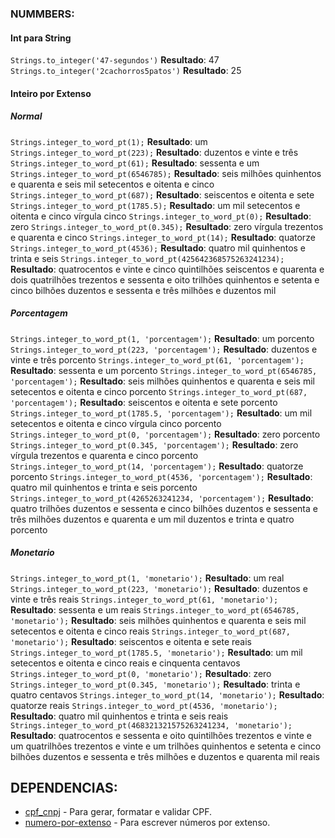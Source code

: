 ### NUMMBERS:

#### Int para String

`Strings.to_integer('47-segundos')`
**Resultado**: 47
`Strings.to_integer('2cachorros5patos')`
**Resultado**: 25

#### Inteiro por Extenso

##### Normal

`Strings.integer_to_word_pt(1);`
**Resultado**: um
`Strings.integer_to_word_pt(223);`
**Resultado**: duzentos e vinte e três
`Strings.integer_to_word_pt(61);`
**Resultado**: sessenta e um
`Strings.integer_to_word_pt(6546785);`
**Resultado**: seis milhões quinhentos e quarenta e seis mil setecentos e oitenta e cinco
`Strings.integer_to_word_pt(687);`
**Resultado**: seiscentos e oitenta e sete
`Strings.integer_to_word_pt(1785.5);`
**Resultado**: um mil setecentos e oitenta e cinco vírgula cinco
`Strings.integer_to_word_pt(0);`
**Resultado**: zero
`Strings.integer_to_word_pt(0.345);`
**Resultado**: zero vírgula trezentos e quarenta e cinco
`Strings.integer_to_word_pt(14);`
**Resultado**: quatorze
`Strings.integer_to_word_pt(4536);`
**Resultado**: quatro mil quinhentos e trinta e seis
`Strings.integer_to_word_pt(425642368575263241234);`
**Resultado**: quatrocentos e vinte e cinco quintilhões seiscentos e quarenta e dois quatrilhões trezentos e sessenta e oito trilhões quinhentos e setenta e cinco bilhões duzentos e sessenta e três milhões e duzentos mil

##### Porcentagem

`Strings.integer_to_word_pt(1, 'porcentagem');`
**Resultado**: um porcento
`Strings.integer_to_word_pt(223, 'porcentagem');`
**Resultado**: duzentos e vinte e três porcento
`Strings.integer_to_word_pt(61, 'porcentagem');`
**Resultado**: sessenta e um porcento
`Strings.integer_to_word_pt(6546785, 'porcentagem');`
**Resultado**: seis milhões quinhentos e quarenta e seis mil setecentos e oitenta e cinco porcento
`Strings.integer_to_word_pt(687, 'porcentagem');`
**Resultado**: seiscentos e oitenta e sete porcento
`Strings.integer_to_word_pt(1785.5, 'porcentagem');`
**Resultado**: um mil setecentos e oitenta e cinco vírgula cinco porcento
`Strings.integer_to_word_pt(0, 'porcentagem');`
**Resultado**: zero porcento
`Strings.integer_to_word_pt(0.345, 'porcentagem');`
**Resultado**: zero vírgula trezentos e quarenta e cinco porcento
`Strings.integer_to_word_pt(14, 'porcentagem');`
**Resultado**: quatorze porcento
`Strings.integer_to_word_pt(4536, 'porcentagem');`
**Resultado**: quatro mil quinhentos e trinta e seis porcento
`Strings.integer_to_word_pt(4265263241234, 'porcentagem');`
**Resultado**: quatro trilhões duzentos e sessenta e cinco bilhões duzentos e sessenta e três milhões duzentos e quarenta e um mil duzentos e trinta e quatro porcento

##### Monetario

`Strings.integer_to_word_pt(1, 'monetario');`
**Resultado**: um real
`Strings.integer_to_word_pt(223, 'monetario');`
**Resultado**: duzentos e vinte e três reais
`Strings.integer_to_word_pt(61, 'monetario');`
**Resultado**: sessenta e um reais
`Strings.integer_to_word_pt(6546785, 'monetario');`
**Resultado**: seis milhões quinhentos e quarenta e seis mil setecentos e oitenta e cinco reais
`Strings.integer_to_word_pt(687, 'monetario');`
**Resultado**: seiscentos e oitenta e sete reais
`Strings.integer_to_word_pt(1785.5, 'monetario');`
**Resultado**: um mil setecentos e oitenta e cinco reais e cinquenta centavos
`Strings.integer_to_word_pt(0, 'monetario');`
**Resultado**: zero
`Strings.integer_to_word_pt(0.345, 'monetario');`
**Resultado**: trinta e quatro centavos
`Strings.integer_to_word_pt(14, 'monetario');`
**Resultado**: quatorze reais
`Strings.integer_to_word_pt(4536, 'monetario');`
**Resultado**: quatro mil quinhentos e trinta e seis reais
`Strings.integer_to_word_pt(468321321575263241234, 'monetario');`
**Resultado**: quatrocentos e sessenta e oito quintilhões trezentos e vinte e um quatrilhões trezentos e vinte e um trilhões quinhentos e setenta e cinco bilhões duzentos e sessenta e três milhões e duzentos e quarenta mil reais

## DEPENDENCIAS:

-   [cpf_cnpj](https://github.com/fnando/cpf_cnpj) - Para gerar, formatar e validar CPF.
-   [numero-por-extenso](https://github.com/LenonBordini/numero-por-extenso) - Para escrever números por extenso.
